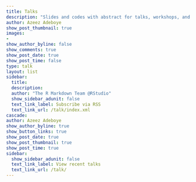 ```yaml
---
title: Talks
description: "Slides and codes with abstract for talks, workshops, and conferences."
author: Azeez Adeboye
show_post_thumbnail: true
images:
-
show_author_byline: false
show_comments: true
show_post_date: true
show_post_time: false
type: talk
layout: list
sidebar:
  title:
  description: 
  author: "The R Markdown Team @RStudio"
  show_sidebar_adunit: false
  text_link_label: Subscribe via RSS
  text_link_url: /talk/index.xml
cascade:
author: Azeez Adeboye
show_author_byline: true
show_button_links: true
show_post_date: true
show_post_thumbnail: true
show_post_time: true
sidebar:
  show_sidebar_adunit: false
  text_link_label: View recent talks
  text_link_url: /talk/
---
```

